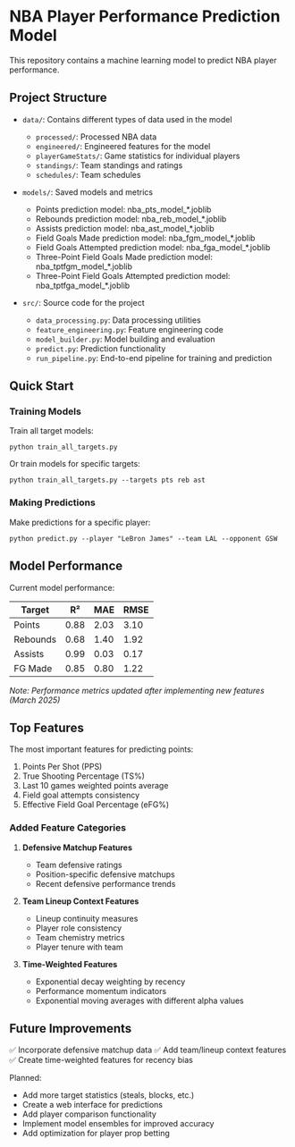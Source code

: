 # NBA Player Performance Prediction Model

This repository contains a machine learning model to predict NBA player performance.

## Project Structure

- `data/`: Contains different types of data used in the model
  - `processed/`: Processed NBA data
  - `engineered/`: Engineered features for the model
  - `playerGameStats/`: Game statistics for individual players
  - `standings/`: Team standings and ratings
  - `schedules/`: Team schedules
  
- `models/`: Saved models and metrics
  - Points prediction model: nba_pts_model_*.joblib
  - Rebounds prediction model: nba_reb_model_*.joblib
  - Assists prediction model: nba_ast_model_*.joblib
  - Field Goals Made prediction model: nba_fgm_model_*.joblib
  - Field Goals Attempted prediction model: nba_fga_model_*.joblib
  - Three-Point Field Goals Made prediction model: nba_tptfgm_model_*.joblib
  - Three-Point Field Goals Attempted prediction model: nba_tptfga_model_*.joblib

- `src/`: Source code for the project
  - `data_processing.py`: Data processing utilities
  - `feature_engineering.py`: Feature engineering code
  - `model_builder.py`: Model building and evaluation
  - `predict.py`: Prediction functionality
  - `run_pipeline.py`: End-to-end pipeline for training and prediction

## Quick Start

### Training Models

Train all target models:
```
python train_all_targets.py
```

Or train models for specific targets:
```
python train_all_targets.py --targets pts reb ast
```

### Making Predictions

Make predictions for a specific player:
```
python predict.py --player "LeBron James" --team LAL --opponent GSW
```

## Model Performance

Current model performance:

| Target | R² | MAE | RMSE |
|--------|------|------|------|
| Points | 0.88 | 2.03 | 3.10 |
| Rebounds | 0.68 | 1.40 | 1.92 |
| Assists | 0.99 | 0.03 | 0.17 |
| FG Made | 0.85 | 0.80 | 1.22 |

*Note: Performance metrics updated after implementing new features (March 2025)*

## Top Features

The most important features for predicting points:
1. Points Per Shot (PPS)
2. True Shooting Percentage (TS%)
3. Last 10 games weighted points average
4. Field goal attempts consistency
5. Effective Field Goal Percentage (eFG%)

### Added Feature Categories

1. **Defensive Matchup Features**
   - Team defensive ratings
   - Position-specific defensive matchups
   - Recent defensive performance trends

2. **Team Lineup Context Features**
   - Lineup continuity measures
   - Player role consistency
   - Team chemistry metrics
   - Player tenure with team

3. **Time-Weighted Features**
   - Exponential decay weighting by recency
   - Performance momentum indicators
   - Exponential moving averages with different alpha values

## Future Improvements

✅ Incorporate defensive matchup data
✅ Add team/lineup context features
✅ Create time-weighted features for recency bias

Planned:
- Add more target statistics (steals, blocks, etc.)
- Create a web interface for predictions
- Add player comparison functionality
- Implement model ensembles for improved accuracy
- Add optimization for player prop betting